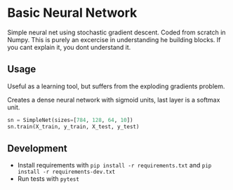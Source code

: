 # Basic Neural Network
Simple neural net using stochastic gradient descent. Coded from scratch in Numpy. This is purely an excercise in understanding he building blocks. If you cant explain it, you dont understand it.

## Usage
Useful as a learning tool, but suffers from the exploding gradients problem.

Creates a dense neural network with sigmoid units, last layer is a softmax unit.

```python
sn = SimpleNet(sizes=[784, 128, 64, 10])
sn.train(X_train, y_train, X_test, y_test)
```

## Development
- Install requirements with `pip install -r requirements.txt` and `pip install -r requirements-dev.txt`
- Run tests with `pytest`
